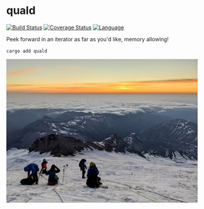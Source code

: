 # quald

[![Build Status](https://github.com/clintval/quald/actions/workflows/rust.yml/badge.svg?branch=main)](https://github.com/clintval/quald/actions/workflows/rust.yml)
[![Coverage Status](https://coveralls.io/repos/github/clintval/quald/badge.svg?branch=main)](https://coveralls.io/github/clintval/quald?branch=main)
[![Language](https://img.shields.io/badge/language-rust-DEA584.svg)](https://www.rust-lang.org/)

Peek forward in an iterator as far as you'd like, memory allowing!

```console
cargo add quald
```

![Mt Rainier, Washington](.github/img/cover.jpg)

```rust

```
